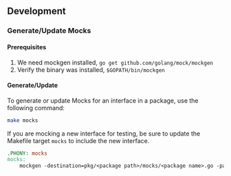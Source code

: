 ## Development

### Generate/Update Mocks

#### Prerequisites

1. We need mockgen installed, `go get github.com/golang/mock/mockgen`
2. Verify the binary was installed, `$GOPATH/bin/mockgen`

#### Generate/Update

To generate or update Mocks for an interface in a package, use the following 
command:

```bash
make mocks
```

If you are mocking a new interface for testing, be sure to update the Makefile 
target `mocks` to include the new interface.

```Makefile
.PHONY: mocks
mocks:
    mockgen -destination=pkg/<package path>/mocks/<package name>.go -package=mocks "github.com/aws/eks-anywhere/<package>" <Interface1,Interface2>
```
